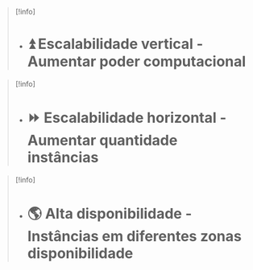 > [!info] 
> * # ⏫ Escalabilidade vertical - Aumentar poder computacional 

> [!info] 
> * # ⏩ Escalabilidade horizontal - Aumentar quantidade instâncias 

> [!info] 
> * # 🌎 Alta disponibilidade - Instâncias em diferentes zonas disponibilidade 

